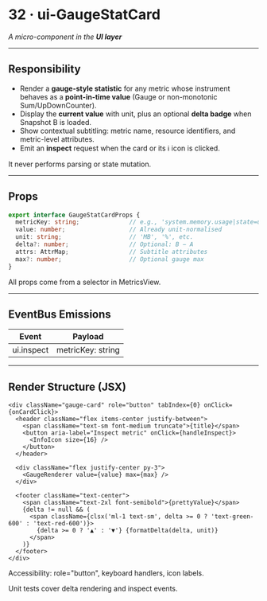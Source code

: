 # 32 · ui-GaugeStatCard
_A micro-component in the **UI layer**_

---

## Responsibility

* Render a **gauge-style statistic** for any metric whose instrument behaves as
  a **point-in-time value** (Gauge or non-monotonic Sum/UpDownCounter).
* Display the **current value** with unit, plus an optional **delta badge** when
  Snapshot B is loaded.
* Show contextual subtitling: metric name, resource identifiers, and metric-level
  attributes.
* Emit an **inspect** request when the card or its ℹ️ icon is clicked.

It never performs parsing or state mutation.

---

## Props

```ts
export interface GaugeStatCardProps {
  metricKey: string;              // e.g., 'system.memory.usage|state=used'
  value: number;                  // Already unit-normalised
  unit: string;                   // 'MB', '%', etc.
  delta?: number;                 // Optional: B − A
  attrs: AttrMap;                 // Subtitle attributes
  max?: number;                   // Optional gauge max
}
```

All props come from a selector in MetricsView.

---

## EventBus Emissions

| Event      | Payload            |
|------------|--------------------|
| ui.inspect | metricKey: string  |

---

## Render Structure (JSX)

```tsx
<div className="gauge-card" role="button" tabIndex={0} onClick={onCardClick}>
  <header className="flex items-center justify-between">
    <span className="text-sm font-medium truncate">{title}</span>
    <button aria-label="Inspect metric" onClick={handleInspect}>
      <InfoIcon size={16} />
    </button>
  </header>

  <div className="flex justify-center py-3">
    <GaugeRenderer value={value} max={max} />
  </div>

  <footer className="text-center">
    <span className="text-2xl font-semibold">{prettyValue}</span>
    {delta != null && (
      <span className={clsx('ml-1 text-sm', delta >= 0 ? 'text-green-600' : 'text-red-600')}>
        {delta >= 0 ? '▲' : '▼'} {formatDelta(delta, unit)}
      </span>
    )}
  </footer>
</div>
```

Accessibility: role="button", keyboard handlers, icon labels.

Unit tests cover delta rendering and inspect events.
